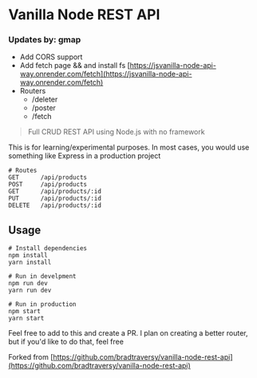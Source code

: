 # Vanilla Node REST API

### Updates by: gmap

- Add CORS support
- Add fetch page && and install fs [https://jsvanilla-node-api-way.onrender.com/fetch](https://jsvanilla-node-api-way.onrender.com/fetch)
- Routers
  - /deleter
  - /poster
  - /fetch

> Full CRUD REST API using Node.js with no framework

This is for learning/experimental purposes. In most cases, you would use something like Express in a production project

```
# Routes
GET      /api/products
POST     /api/products
GET      /api/products/:id
PUT      /api/products/:id
DELETE   /api/products/:id

```

## Usage

```
# Install dependencies
npm install
yarn install

# Run in develpment
npm run dev
yarn run dev

# Run in production
npm start
yarn start
```

Feel free to add to this and create a PR. I plan on creating a better router, but if you'd like to do that, feel free

Forked from [https://github.com/bradtraversy/vanilla-node-rest-api](https://github.com/bradtraversy/vanilla-node-rest-api)

